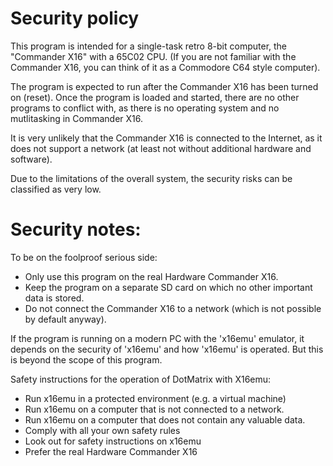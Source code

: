 # Security policy

This program is intended for a single-task retro 8-bit computer, the "Commander X16" with a 65C02 CPU.
(If you are not familiar with the Commander X16, you can think of it as a Commodore C64 style computer).

The program is expected to run after the Commander X16 has been turned on (reset).
Once the program is loaded and started, there are no other programs to conflict with,
as there is no operating system and no mutlitasking in Commander X16.

It is very unlikely that the Commander X16 is connected to the Internet, as it does not support a network (at least not without additional hardware and software).


Due to the limitations of the overall system, the security risks can be classified as very low.


# Security notes:

To be on the foolproof serious side:

* Only use this program on the real Hardware Commander X16.
* Keep the program on a separate SD card on which no other important data is stored.
* Do not connect the Commander X16 to a network (which is not possible by default anyway).


If the program is running on a modern PC with the 'x16emu' emulator, it depends on the security of 'x16emu' and how 'x16emu' is operated.
But this is beyond the scope of this program.

Safety instructions for the operation of DotMatrix with X16emu:

* Run x16emu in a protected environment (e.g. a virtual machine)
* Run x16emu on a computer that is not connected to a network.
* Run x16emu on a computer that does not contain any valuable data.
* Comply with all your own safety rules
* Look out for safety instructions on x16emu
* Prefer the real Hardware Commander X16
